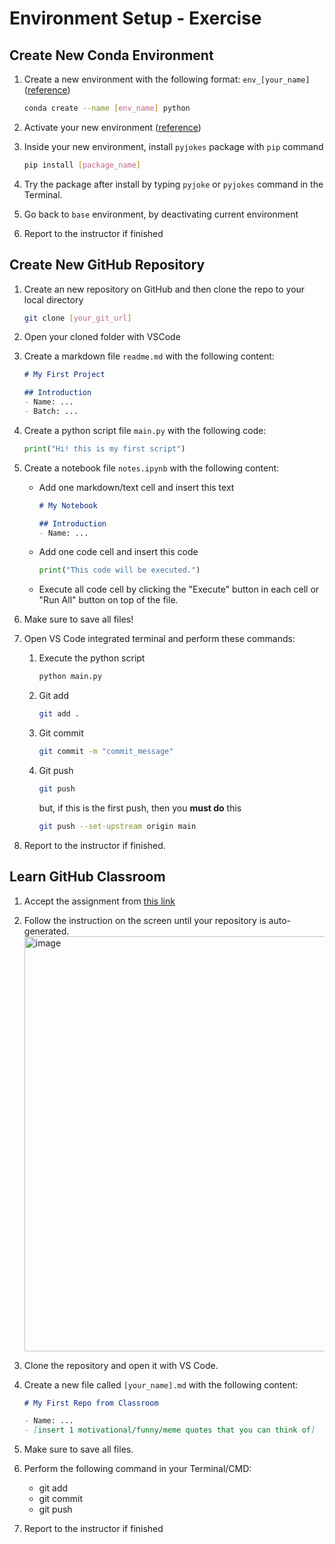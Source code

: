 # Environment Setup - Exercise

## Create New Conda Environment

1. Create a new environment with the following format: `env_[your_name]` ([reference](https://docs.conda.io/projects/conda/en/latest/user-guide/tasks/manage-environments.html#creating-an-environment-with-commands))

    ```bash
    conda create --name [env_name] python
    ```

2. Activate your new environment ([reference](https://docs.conda.io/projects/conda/en/latest/user-guide/tasks/manage-environments.html#activating-an-environment))
3. Inside your new environment, install `pyjokes` package with `pip` command

    ```bash
    pip install [package_name]
    ```

4. Try the package after install by typing `pyjoke` or `pyjokes` command in the Terminal.
5. Go back to `base` environment, by deactivating current environment
6. Report to the instructor if finished

## Create New GitHub Repository

1. Create an new repository on GitHub and then clone the repo to your local directory

   ```bash
   git clone [your_git_url]
   ```

2. Open your cloned folder with VSCode
3. Create a markdown file `readme.md` with the following content:

    ```md
    # My First Project

    ## Introduction
    - Name: ...
    - Batch: ...
    ```

4. Create a python script file `main.py` with the following code:

    ```py
    print("Hi! this is my first script")
    ```

5. Create a notebook file `notes.ipynb` with the following content:
    - Add one markdown/text cell and insert this text

        ```md
        # My Notebook

        ## Introduction
        - Name: ...
        ```

    - Add one code cell and insert this code

        ```py
        print("This code will be executed.")
        ```

    - Execute all code cell by clicking the "Execute" button in each cell or "Run All" button on top of the file.
6. Make sure to save all files!
7. Open VS Code integrated terminal and perform these commands:
    1. Execute the python script

        ```bash
        python main.py
        ```

    2. Git add

        ```bash
        git add .
        ```

    3. Git commit

        ```bash
        git commit -m "commit_message"
        ```

    4. Git push

        ```bash
        git push
        ```

        but, if this is the first push, then you **must do** this

        ```bash
        git push --set-upstream origin main
        ```

8. Report to the instructor if finished.

## Learn GitHub Classroom

1. Accept the assignment from [this link](https://classroom.github.com/a/hSnP3gZD)
2. Follow the instruction on the screen until your repository is auto-generated.
   <img width="664" alt="image" src="https://github.com/user-attachments/assets/a637c672-88a6-48db-97a0-937b65400f08" />
3. Clone the repository and open it with VS Code.
4. Create a new file called `[your_name].md` with the following content:

    ```md
    # My First Repo from Classroom

    - Name: ...
    - [insert 1 motivational/funny/meme quotes that you can think of]
    ```

5. Make sure to save all files.
6. Perform the following command in your Terminal/CMD:
   - git add
   - git commit
   - git push
7. Report to the instructor if finished
